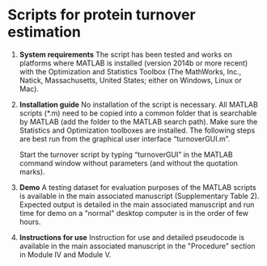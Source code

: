 # Scripts for protein turnover estimation

1. **System requirements**
	The script has been tested and works on platforms where MATLAB is installed (version 2014b or more recent) with the Optimization and Statistics Toolbox (The MathWorks, Inc., Natick, Massachusetts, United States; either on Windows, Linux or Mac).

2. **Installation guide**
	No installation of the script is necessary.
	All MATLAB scripts (*.m) need to be copied into a common folder that is searchable by MATLAB (add the folder to the MATLAB search path). Make sure the Statistics and Optimization toolboxes are installed. The following steps are best run from the graphical user interface “turnoverGUI.m”.

	Start the turnover script by typing “turnoverGUI” in the MATLAB command window without parameters (and without the quotation marks).

3. **Demo**
	A testing dataset for evaluation purposes of the MATLAB scripts is available in the main associated manuscript (Supplementary Table 2). Expected output is detailed in the main associated manuscript and run time for demo on a "normal" desktop computer is in the order of few hours.

4. **Instructions for use**
	Instruction for use and detailed pseudocode is available in the main associated manuscript in the "Procedure" section in Module IV and Module V.
